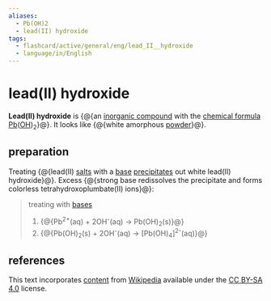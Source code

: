 ```yaml
---
aliases:
  - Pb(OH)2
  - lead(II) hydroxide
tags:
  - flashcard/active/general/eng/lead_II__hydroxide
  - language/in/English
---
```


# lead(II) hydroxide

__Lead(II) hydroxide__ is {@{an [inorganic compound](inorganic%20compound.md) with the [chemical formula](chemical%20formula.md) [Pb](lead.md)([OH](hydroxide.md))<sub>2</sub>}@}. It looks like {@{white amorphous [powder](powder.md)}@}. <!--SR:!2026-10-03,995,350!2025-07-10,377,210-->

## preparation

Treating {@{lead(II) [salts](salt%20(chemistry).md) with a [base](base%20(chemistry).md) [precipitates](precipitate.md) out white lead(II) hydroxide}@}. Excess {@{strong base redissolves the precipitate and forms colorless tetrahydroxoplumbate(II) ions}@}: <!--SR:!2025-09-09,648,310!2026-09-19,483,250-->

> treating with [bases](base%20(chemistry).md)
>
> 1. {@{Pb<sup>2+</sup>(aq) + 2OH<sup>-</sup>(aq) → Pb(OH)<sub>2</sub>(s)}@}
> 2. {@{Pb(OH)<sub>2</sub>(s) + 2OH<sup>-</sup>(aq) → \[Pb(OH)<sub>4</sub>\]<sup>2-</sup>(aq)}@} <!--SR:!2026-11-02,938,330!2026-04-29,857,330-->

## references

This text incorporates [content](https://en.wikipedia.org/wiki/lead(II)_hydroxide) from [Wikipedia](Wikipedia.md) available under the [CC BY-SA 4.0](https://creativecommons.org/licenses/by-sa/4.0/) license.
